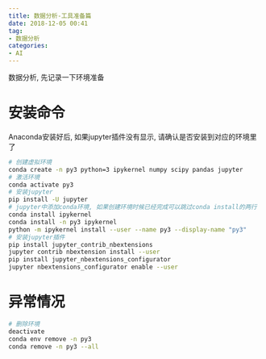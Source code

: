 ```yaml
---
title: 数据分析-工具准备篇
date: 2018-12-05 00:41
tag:
- 数据分析
categories:
- AI
---
```

数据分析, 先记录一下环境准备
<!--more-->
# 安装命令
Anaconda安装好后, 如果jupyter插件没有显示, 请确认是否安装到对应的环境里了
```bash
# 创建虚拟环境
conda create -n py3 python=3 ipykernel numpy scipy pandas jupyter 
# 激活环境
conda activate py3
# 安装jupyter
pip install -U jupyter
# jupyter中添加conda环境, 如果创建环境时候已经完成可以跳过conda install的两行
conda install ipykernel
conda install -n py3 ipykernel
python -m ipykernel install --user --name py3 --display-name "py3"
# 安装jupyter插件
pip install jupyter_contrib_nbextensions
jupyter contrib nbextension install --user
pip install jupyter_nbextensions_configurator
jupyter nbextensions_configurator enable --user

```

# 异常情况
```bash
# 删除环境
deactivate
conda env remove -n py3
conda remove -n py3 --all

```

<!--stackedit_data:
eyJoaXN0b3J5IjpbMTkzOTM5MTc1LC0xNDQyNzQ5NzMsMTIzMT
gzNzYzMiwtMTc3MTkyOTMxNV19
-->